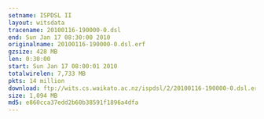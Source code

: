 ```yaml
---
setname: ISPDSL II
layout: witsdata
tracename: 20100116-190000-0.dsl
end: Sun Jan 17 08:30:00 2010
originalname: 20100116-190000-0.dsl.erf
gzsize: 428 MB
len: 0:30:00
start: Sun Jan 17 08:00:01 2010
totalwirelen: 7,733 MB
pkts: 14 million
download: ftp://wits.cs.waikato.ac.nz/ispdsl/2/20100116-190000-0.dsl.erf.gz
size: 1,094 MB
md5: e860cca37edd2b60b38591f1896a4dfa
---
```

